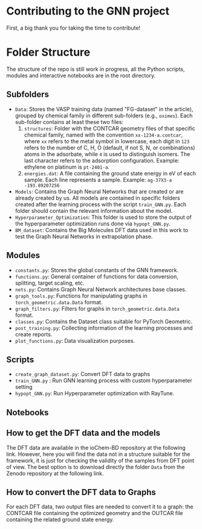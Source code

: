 # Contributing to the GNN project

First, a big thank you for taking the time to contribute!

# Folder Structure

The structure of the repo is still work in progress, all the Python scripts, modules and interactive notebooks are in the root directory. 

## Subfolders

- `Data`: Stores the VASP training data (named "FG-dataset" in the article), grouped by chemical family in different sub-folders (e.g., `oximes`). Each sub-folder contains at least these two files:  
    1. `structures`: Folder with the CONTCAR geometry files of that specific chemical family, named with the convention `xx-1234-a.contcar`, where `xx` refers to the metal symbol in lowercase, each digit in `123` refers to the number of C, H, O (default, if not S, N, or combinations) atoms in the adsorbate, while `4` is used to distinguish isomers. The last character refers to the adsorption configuration. Example: ethylene on platinum is `pt-2401-a`.
    2. `energies.dat`: A file containing the ground state energy in eV of each sample. Each line represents a sample. Example: `ag-37X3-a -193.89207256`
- `Models`: Contains the Graph Neural Networks that are created or are already created by us. All models are contained in specific folders created after the learning process with the script `train_GNN.py`. Each folder should contain the relevant information about the model.
- `Hyperparameter_Optimization`: This folder is used to store the output of the hyperparameter optimization runs done via `hypopt_GNN.py`.  
- `BM_dataset`: Contains the Big Molecules DFT data used in this work to test the Graph Neural Networks in extrapolation phase.

## Modules

- `constants.py`: Stores the global constants of the GNN framework.
- `functions.py`: General container of functions for data conversion, splitting, target scaling, etc.
- `nets.py`: Contains Graph Neural Network architectures base classes.
- `graph_tools.py`: Functions for manipulating graphs in `torch_geometric.data.Data` format.
- `graph_filters.py`: Filters for graphs in `torch_geometric.data.Data` format.
- `classes.py`: Contains the Dataset class suitable for PyTorch Geometric.
- `post_training.py`: Collecting information of the learning processes and create reports.
- `plot_functions.py`: Data visualization purposes.

## Scripts

- `create_graph_dataset.py`: Convert DFT data to graphs
- `train_GNN.py` : Run GNN learning process with custom hyperparameter setting
- `hypopt_GNN.py`: Run Hyperparameter optimization with RayTune.

## Notebooks

## How to get the DFT data and the models

The DFT data are available in the ioChem-BD repository at the following link. However, here you will find the data not in a structure suitable for the framework, it is just for checking the validity of the samples from DFT point of view. The best option is to download directly the folder `Data` from the Zenodo repository at the following link.

## How to convert the DFT data to Graphs

For each DFT data, two output files are needed to convert it to a graph: the CONTCAR file containing the optimized geometry and the OUTCAR file containing the related ground state energy. 


